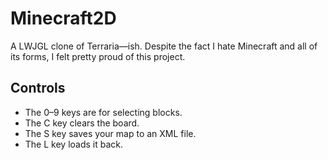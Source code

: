 # Minecraft2D
A LWJGL clone of Terraria—ish.
Despite the fact I hate Minecraft and all of its forms, I felt pretty proud of this project. 
## Controls
 - The 0–9 keys are for selecting blocks.
 - The C key clears the board.
 - The S key saves your map to an XML file.
 - The L key loads it back.
